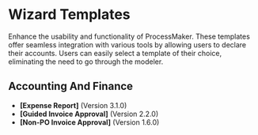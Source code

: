 # Wizard Templates
Enhance the usability and functionality of ProcessMaker. These templates offer seamless integration with various tools by allowing users to declare their accounts. Users can easily select a template of their choice, eliminating the need to go through the modeler.
## Accounting And Finance
- **[Expense Report]** (Version 3.1.0)
- **[Guided Invoice Approval]** (Version 2.2.0)
- **[Non-PO Invoice Approval]** (Version 1.6.0)
